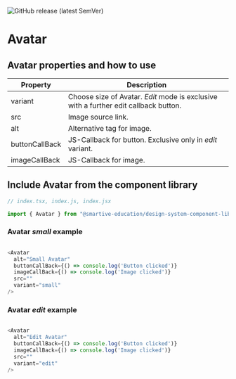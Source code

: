 ![GitHub release (latest SemVer)](https://img.shields.io/github/v/release/smartive-education/design-system-component-library-yeahyeahyeah)
# Avatar
## Avatar properties and how to use
| Property|Description|
|-|-|
|variant|Choose size of Avatar. *Edit* mode is exclusive with a further edit callback button.|
|src|Image source link.|
|alt|Alternative tag for image.|
|buttonCallBack|JS-Callback for button. Exclusive only in *edit* variant.|
|imageCallBack|JS-Callback for image.|

## Include Avatar from the component library

```js
// index.tsx, index.js, index.jsx

import { Avatar } from "@smartive-education/design-system-component-library-yeahyeahyeah"

```

### Avatar *small* example

```js

<Avatar
  alt="Small Avatar"
  buttonCallBack={() => console.log('Button clicked')}
  imageCallBack={() => console.log('Image clicked')}
  src=""
  variant="small"
/>

```

### Avatar *edit* example

```js

<Avatar
  alt="Edit Avatar"
  buttonCallBack={() => console.log('Button clicked')}
  imageCallBack={() => console.log('Image clicked')}
  src=""
  variant="edit"
/>

```